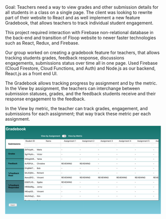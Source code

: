 Goal: Teachers need a way to view grades and other submission details for all students in a class on a single page. The client was looking to rewrite part of their website to React and as well implement a new feature Gradebook, that allows teachers to track individual student engagement. 

This project required interaction with Firebase non-relational database in the back-end and transition of Floop website to newer faster technologies such as React, Redux, and Firebase. 

Our group worked on creating a gradebook feature for teachers, that allows tracking students grades, feedback response, discussions engagements, submissions status over time all in one page. Used Firebase (Cloud Firestore, Cloud Functions, and Auth) and Node.js as our backend, React.js as a front end UI.

The Gradebook allows tracking progress by assignment and by the metric. In the View by assignment, the teachers can interchange between submission statuses, grades, and the feedback students receive and their response engagement to the feedback. 

In the View by metric, the teacher can track grades, engagement, and submissions for each assignment; that way track these metric per each assignment.

![Floop Gradebook View By Student](https://github.com/isherep/floop-2-gradebook/blob/feedback-iryna/src/img/Screen%20Shot%202019-06-07%20at%2010.17.49%20PM%20(1).png)
